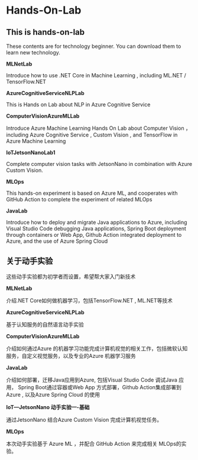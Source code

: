 # **Hands-On-Lab** #

## **This is hands-on-lab** ##

These contents are for  technology beginner. You can download them to learn new technology.

**MLNetLab**

Introduce how to use .NET Core in Machine Learning , including ML.NET / TensorFlow.NET


**AzureCognitiveServiceNLPLab**

This is Hands on Lab about NLP in Azure Cognitive Service

**ComputerVisionAzureMLLab**

Introduce Azure Machine Learning Hands On Lab about Computer Vision ，including Azure Cognitive Service , Custom Vision , and TensorFlow in Azure Machine Learning


**IoTJetsonNanoLab1**

Complete computer vision tasks with JetsonNano in combination with Azure Custom Vision.


**MLOps**

This hands-on experiment is based on Azure ML, and cooperates with GitHub Action to complete the experiment of related MLOps



**JavaLab**

Introduce how to deploy and migrate Java applications to Azure, including Visual Studio Code debugging Java applications, Spring Boot deployment through containers or Web App, Github Action integrated deployment to Azure, and the use of Azure Spring Cloud


## **关于动手实验** ##

这些动手实验都为初学者而设置，希望帮大家入门新技术

**MLNetLab**

介绍.NET Core如何做机器学习，包括TensorFlow.NET , ML.NET等技术

**AzureCognitiveServiceNLPLab**

基于认知服务的自然语言动手实验


**ComputerVisionAzureMLLab**

介绍如何通过Azure 的机器学习功能完成计算机视觉的相关工作，包括微软认知服务，自定义视觉服务，以及专业的Azure 机器学习服务


**JavaLab**

介绍如何部署，迁移Java应用到Azure, 包括Visual Studio Code 调试Java 应用， Spring Boot通过容器或Web App 方式部署，Github Action集成部署到Azure , 以及Azure Spring Cloud 的使用


**IoT—JetsonNano 动手实验一-基础**

通过JetsonNano 结合Azure Custom Vision 完成计算机视觉任务。


**MLOps**

本次动手实验基于 Azure ML  ，并配合 GitHub Action 来完成相关 MLOps的实验。
